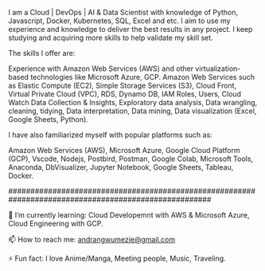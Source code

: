I am a Cloud | DevOps | AI & Data Scientist with knowledge of Python, Javascript, Docker, Kubernetes, SQL, Excel and etc. I aim to use my experience and knowledge to deliver the best results in any project. I keep studying and acquiring more skills to help validate my skill set.

The skills I offer are:

Experience with Amazon Web Services (AWS) and other virtualization-based technologies like Microsoft Azure, GCP.
Amazon Web Services such as Elastic Compute (EC2), Simple Storage Services (S3), Cloud Front, 
Virtual Private Cloud (VPC), RDS, Dynamo DB, IAM Roles, Users, Cloud Watch
Data Collection & Insights,
Exploratory data analysis,
Data wrangling, cleaning, tidying,
Data interpretation,
Data mining,
Data visualization (Excel, Google Sheets, Python).


I have also familiarized myself with popular platforms such as:

Amazon Web Services (AWS),
Microsoft Azure,
Google Cloud Platform (GCP),
Vscode,
Nodejs,
Postbird,
Postman,
Google Colab,
Microsoft Tools,
Anaconda,
DbVisualizer,
Jupyter Notebook,
Google Sheets,
Tableau,
Docker.


######################################################################################################

🌱 I’m currently learning: Cloud Developemnt with AWS & Microsoft Azure, Cloud Engineering with GCP. 

📫 How to reach me: andrangwumezie@gmail.com

⚡ Fun fact: I love Anime/Manga, Meeting people, Music, Traveling.
















